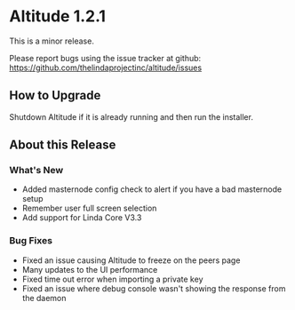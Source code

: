# Altitude 1.2.1

This is a minor release.

Please report bugs using the issue tracker at github: https://github.com/thelindaprojectinc/altitude/issues

## How to Upgrade
Shutdown Altitude if it is already running and then run the installer.

## About this Release

### What's New
- Added masternode config check to alert if you have a bad masternode setup
- Remember user full screen selection
- Add support for Linda Core V3.3

### Bug Fixes
- Fixed an issue causing Altitude to freeze on the peers page
- Many updates to the UI performance
- Fixed time out error when importing a private key
- Fixed an issue where debug console wasn't showing the response from the daemon
